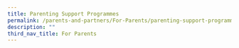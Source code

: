 ```yaml
---
title: Parenting Support Programmes
permalink: /parents-and-partners/For-Parents/parenting-support-programmes/
description: ""
third_nav_title: For Parents
---
```

